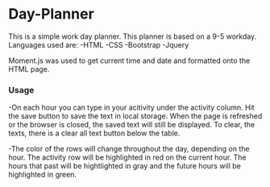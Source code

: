 # Day-Planner

This is a simple work day planner. This planner is based on a 9-5 workday. Languages used are:
-HTML
-CSS
-Bootstrap
-Jquery

Moment.js was used to get current time and date and formatted onto the HTML page. 

### Usage
-On each hour you can type in your acitivity under the activity column. Hit the save button to save the text in local storage. When the page is refreshed or the browser is closed, the saved text will still be displayed. To clear, the texts, there is a clear all text button below the table.

-The color of the rows will change throughout the day, depending on the hour. The activity row will be highlighted in red on the current hour. The hours that past will be hightlighted in gray and the future hours will be highlighted in green.

